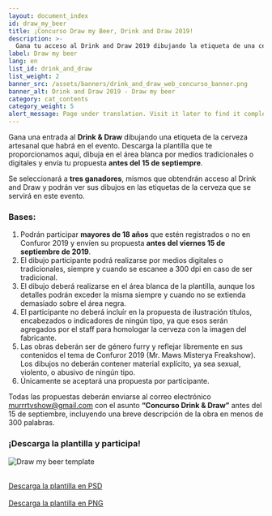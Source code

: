 ```yaml
---
layout: document_index
id: draw_my_beer
title: ¡Concurso Draw my Beer, Drink and Draw 2019!
description: >-
  Gana tu acceso al Drink and Draw 2019 dibujando la etiqueta de una cerveza, sigue leyendo para enterarte cómo.
label: Draw my beer
lang: en
list_id: drink_and_draw
list_weight: 2
banner_src: /assets/banners/drink_and_draw_web_concurso_banner.png
banner_alt: Drink and Draw 2019 - Draw my beer
category: cat_contents
category_weight: 5
alert_message: Page under translation. Visit it later to find it completely in English.
---
```


Gana una entrada al **Drink & Draw** dibujando una etiqueta de la cerveza artesanal que habrá en el evento. Descarga la plantilla que te proporcionamos aquí, dibuja en el área blanca por medios tradicionales o digitales y envía tu propuesta **antes del 15 de septiempre**.

Se seleccionará a **tres ganadores**, mismos que obtendrán acceso al Drink and Draw y podrán ver sus dibujos en las etiquetas de la cerveza que se servirá en este evento.

### Bases:
 1. Podrán participar **mayores de 18 años** que estén registrados o no en Confuror 2019 y envíen su propuesta **antes del viernes 15 de septiembre de 2019**.
 2. El dibujo participante podrá realizarse por medios digitales o tradicionales, siempre y cuando se escanee a 300 dpi en caso de ser tradicional.
 3. El dibujo deberá realizarse en el área blanca de la plantilla, aunque los detalles podrán exceder la misma siempre y cuando no se extienda demasiado sobre el área negra.
 4. El participante no deberá incluír en la propuesta de ilustración títulos, encabezados o indicadores de ningún tipo, ya que esos serán agregados por el staff para homologar la cerveza con la imagen del fabricante.
 5. Las obras deberán ser de género furry y reflejar libremente en sus contenidos el tema de Confuror 2019 (Mr. Maws Misterya Freakshow). Los dibujos no deberán contener material explícito, ya sea sexual, violento, o abusivo de ningún tipo.
 6. Únicamente se aceptará una propuesta por participante.

Todas las propuestas deberán enviarse al correo electrónico [murrrtvshow@gmail.com](mailto:murrrtvshow@gmail.com) con el asunto **“Concurso Drink & Draw”** antes del 15 de septiembre, incluyendo una breve descripción de la obra en menos de 300 palabras.

### ¡Descarga la plantilla y participa!

![Draw my beer template](/assets/images/beer_template.png)

<br>
<div class="container text-center">
<a href="https://drive.google.com/open?id=1euyygWNw-zPFbEYqwSnp7jvxCFb8OVUU" target="_blank" class="btn btn-primary btn-lg">Descarga la plantilla en PSD</a>
<br><br>
<a href="https://drive.google.com/open?id=159LcXCo0ozKtUn90xxNNz0TM51d4bKrY" target="_blank">Descarga la plantilla en PNG</a>
</div>
<br>